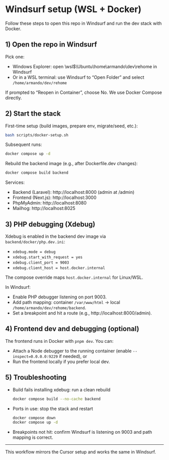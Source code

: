 # Windsurf setup (WSL + Docker)

Follow these steps to open this repo in Windsurf and run the dev stack with Docker.

## 1) Open the repo in Windsurf

Pick one:
- Windows Explorer: open \\wsl$\Ubuntu\home\armando\dev\rehome in Windsurf
- Or in a WSL terminal: use Windsurf to “Open Folder” and select `/home/armando/dev/rehome`

If prompted to “Reopen in Container”, choose No. We use Docker Compose directly.

## 2) Start the stack

First-time setup (build images, prepare env, migrate/seed, etc.):

```bash
bash scripts/docker-setup.sh
```

Subsequent runs:

```bash
docker compose up -d
```

Rebuild the backend image (e.g., after Dockerfile.dev changes):

```bash
docker compose build backend
```

Services:
- Backend (Laravel): http://localhost:8000 (admin at /admin)
- Frontend (Next.js): http://localhost:3000
- PhpMyAdmin: http://localhost:8080
- Mailhog: http://localhost:8025

## 3) PHP debugging (Xdebug)

Xdebug is enabled in the backend dev image via `backend/docker/php.dev.ini`:
- `xdebug.mode = debug`
- `xdebug.start_with_request = yes`
- `xdebug.client_port = 9003`
- `xdebug.client_host = host.docker.internal`

The compose override maps `host.docker.internal` for Linux/WSL.

In Windsurf:
- Enable PHP debugger listening on port 9003.
- Add path mapping: container `/var/www/html` -> local `/home/armando/dev/rehome/backend`.
- Set a breakpoint and hit a route (e.g., http://localhost:8000/admin).

## 4) Frontend dev and debugging (optional)

The frontend runs in Docker with `pnpm dev`. You can:
- Attach a Node debugger to the running container (enable `--inspect=0.0.0.0:9229` if needed), or
- Run the frontend locally if you prefer local dev.

## 5) Troubleshooting

- Build fails installing xdebug: run a clean rebuild
  ```bash
  docker compose build --no-cache backend
  ```
- Ports in use: stop the stack and restart
  ```bash
  docker compose down
  docker compose up -d
  ```
- Breakpoints not hit: confirm Windsurf is listening on 9003 and path mapping is correct.

---
This workflow mirrors the Cursor setup and works the same in Windsurf.
